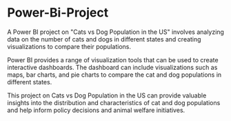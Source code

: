 # Power-Bi-Project

A Power BI project on "Cats vs Dog Population in the US" involves analyzing data on the number of cats and dogs in different states and creating visualizations to compare their populations.

Power BI provides a range of visualization tools that can be used to create interactive dashboards. The dashboard can include visualizations such as maps, bar charts, and pie charts to compare the cat and dog populations in different states.

This project on Cats vs Dog Population in the US can provide valuable insights into the distribution and characteristics of cat and dog populations and help inform policy decisions and animal welfare initiatives.
